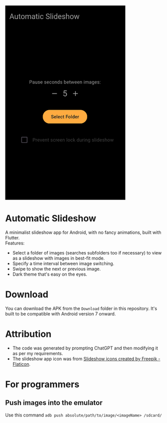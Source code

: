 ![Alt text](gallery/automaticSlideshow.png?raw=true "Sample screenshot of Automatic Slideshow")  

# Automatic Slideshow
A minimalist slideshow app for Android, with no fancy animations, built with Flutter.   
Features:  
* Select a folder of images (searches subfolders too if necessary) to view as a slideshow with images in best-fit mode.
* Specify a time interval between image switching.
* Swipe to show the next or previous image.
* Dark theme that's easy on the eyes.
  
# Download
You can download the APK from the `Download` folder in this repository. It's built to be compatible with Android version 7 onward.  
  
# Attribution
* The code was generated by prompting ChatGPT and then modifying it as per my requirements.
* The slideshow app icon was from [Slideshow icons created by Freepik - Flaticon](https://www.flaticon.com/free-icons/slideshow).

# For programmers
## Push images into the emulator
Use this command `adb push absolute/path/to/image/<imageName> /sdcard/`

